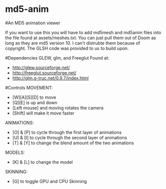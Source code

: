 # md5-anim
#An MD5 animation viewer

If you want to use this you will have to add md5mesh and md5anim files into the file found at assets/meshes.txt.
You can just pull them out of Doom as long as they are md5 version 10. I can't distrubte them because of copyright. The GLSH code was provided to us to build upon.

#Dependencies 
GLEW, glm, and Freeglut
Found at:
 - http://glew.sourceforge.net/
 - http://freeglut.sourceforge.net/
 - http://glm.g-truc.net/0.9.7/index.html

#Controls
MOVEMENT:
- [W][A][S][D] to move
- [Q][E] is up and down
- [Left mouse] and moving rotates the camera
- [Shift] will make it move faster

ANIMATIONS:
- [O] & [P] to cycle through the first layer of animations
- [U] & [I] to cycle through the second layer of animations
- [T] & [Y] to change the blend amount of the two animations

MODELS:
- [K] & [L] to change the model

SKINNING:
- [G] to toggle GPU and CPU Skinning
